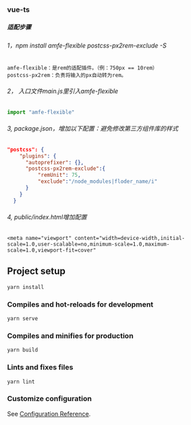 ### vue-ts

##### 适配步骤

###### 1，npm install amfe-flexible  postcss-px2rem-exclude -S  
```
amfe-flexible：是rem的适配插件。（例：750px == 10rem）
postcss-px2rem：负责将输入的px自动转为rem。
```
###### 2， 入口文件main.js里引入amfe-flexible
```js
import "amfe-flexible"
```
###### 3, package.json，增加以下配置：避免修改第三方组件库的样式
```json
"postcss": {
    "plugins": {
      "autoprefixer": {},
      "postcss-px2rem-exclude":{
          "remUnit": 75,
          "exclude":"/node_modules|floder_name/i"
      }
    }
  }
```
###### 4, public/index.html增加配置
```
<meta name="viewport" content="width=device-width,initial-scale=1.0,user-scalable=no,minimum-scale=1.0,maximum-scale=1.0,viewport-fit=cover"
```






## Project setup
```
yarn install
```

### Compiles and hot-reloads for development
```
yarn serve
```

### Compiles and minifies for production
```
yarn build
```

### Lints and fixes files
```
yarn lint
```

### Customize configuration
See [Configuration Reference](https://cli.vuejs.org/config/).

